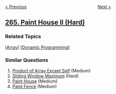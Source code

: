 <!--|This file generated by command(leetcode description); DO NOT EDIT.    |-->
<!--+----------------------------------------------------------------------+-->
<!--|@author    openset <openset.wang@gmail.com>                           |-->
<!--|@link      https://github.com/openset                                 |-->
<!--|@home      https://github.com/openset/leetcode                        |-->
<!--+----------------------------------------------------------------------+-->

[< Previous](../ugly-number-ii "Ugly Number II")
　　　　　　　　　　　　　　　　
[Next >](../palindrome-permutation "Palindrome Permutation")

## [265. Paint House II (Hard)](https://leetcode.com/problems/paint-house-ii "粉刷房子 II")



### Related Topics
  [[Array](../../tag/array/README.md)]
  [[Dynamic Programming](../../tag/dynamic-programming/README.md)]

### Similar Questions
  1. [Product of Array Except Self](../product-of-array-except-self) (Medium)
  1. [Sliding Window Maximum](../sliding-window-maximum) (Hard)
  1. [Paint House](../paint-house) (Medium)
  1. [Paint Fence](../paint-fence) (Medium)
